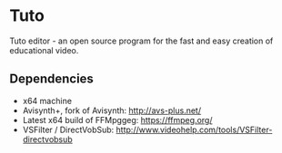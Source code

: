 Tuto
====

Tuto editor - an open source program for the fast and easy creation of educational video.

Dependencies
----

* x64 machine
* Avisynth+, fork of Avisynth:  http://avs-plus.net/
* Latest x64 build of FFMpggeg: https://ffmpeg.org/
* VSFilter / DirectVobSub: http://www.videohelp.com/tools/VSFilter-directvobsub
